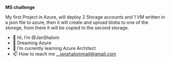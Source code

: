 **MS challenge**

My first Project in Azure, will deploy 2 Storage accounts and 1 VM written in a json file to azure, 
then it will create and upload blobs to one of the storege, from there it will be copied to the second storage.

 






- 👋 Hi, I’m @JanShalom
- 👀 Dreaming Azure
- 🌱 I’m currently learning Azure Architect
- 📫 How to reach me ...janshalommail@gmail.com

<!---
JanShalom/JanShalom is a ✨ special ✨ repository because its `README.md` (this file) appears on your GitHub profile.
You can click the Preview link to take a look at your changes.
--->

